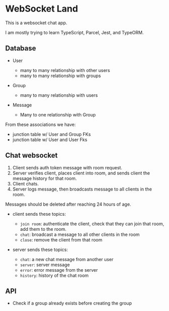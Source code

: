 # WebSocket Land

This is a websocket chat app.

I am mostly trying to learn TypeScript, Parcel, Jest, and TypeORM.

## Database

* User
    * many to many relationship with other users
    * many to many relationship with groups
* Group
    * many to many relationship with users

* Message
    * Many to one relationship with Group

From these associations we have:
* junction table w/ User and Group FKs
* junction table w/ User and User Fks


## Chat websocket

1. Client sends auth token message with room request.
2. Server verifies client, places client into room, and sends client the message history for that room.
4. Client chats.
5. Server logs message, then broadcasts message to all clients in the room.

Messages should be deleted after reaching 24 hours of age.

* client sends these topics:
    * `join room`: authenticate the client, check that they can join that room, add them to the room.
    * `chat`: broadcast a message to all other clients in the room
    * `close`: remove the client from that room

* server sends these topics:
    * `chat`: a new chat message from another user
    * `server`: server message
    * `error`: error message from the server
    * `history`: history of the chat room

## API

* Check if a group already exists before creating the group